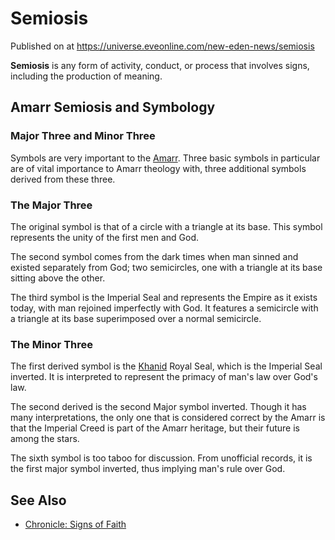 # Semiosis
Published on  at https://universe.eveonline.com/new-eden-news/semiosis

**Semiosis** is any form of activity, conduct, or process that involves
signs, including the production of meaning.

Amarr Semiosis and Symbology
----------------------------

### Major Three and Minor Three

Symbols are very important to the [Amarr](6BPFRy27fN4LnYlIyzvEwo). Three basic
symbols in particular are of vital importance to Amarr theology with,
three additional symbols derived from these three.

### The Major Three

The original symbol is that of a circle with a triangle at its base.
This symbol represents the unity of the first men and God.

The second symbol comes from the dark times when man sinned and existed
separately from God; two semicircles, one with a triangle at its base
sitting above the other.

The third symbol is the Imperial Seal and represents the Empire as it
exists today, with man rejoined imperfectly with God. It features a
semicircle with a triangle at its base superimposed over a normal
semicircle.

### The Minor Three

The first derived symbol is the [Khanid](1dQRsN9IAaCTVkatH4haam) Royal
Seal, which is the Imperial Seal inverted. It is interpreted to
represent the primacy of man's law over God's law.

The second derived is the second Major symbol inverted. Though it has
many interpretations, the only one that is considered correct by the
Amarr is that the Imperial Creed is part of the Amarr heritage, but
their future is among the stars.

The sixth symbol is too taboo for discussion. From unofficial records,
it is the first major symbol inverted, thus implying man's rule over
God.

See Also
--------
-   [Chronicle: Signs of Faith](4b6BlPlDE5ma0s3daoyArn)
